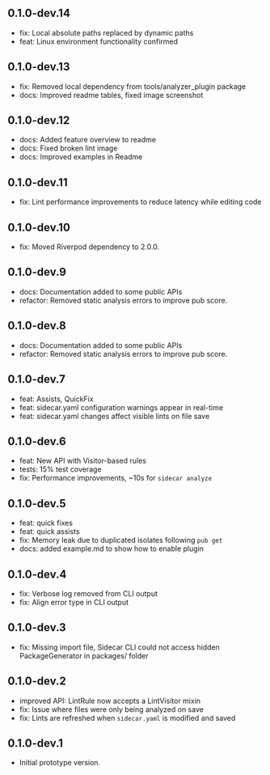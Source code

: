 ## 0.1.0-dev.14

- fix: Local absolute paths replaced by dynamic paths
- feat: Linux environment functionality confirmed

## 0.1.0-dev.13

- fix: Removed local dependency from tools/analyzer_plugin package
- docs: Improved readme tables, fixed image screenshot

## 0.1.0-dev.12

- docs: Added feature overview to readme
- docs: Fixed broken lint image
- docs: Improved examples in Readme

## 0.1.0-dev.11

- fix: Lint performance improvements to reduce latency while editing code


## 0.1.0-dev.10

- fix: Moved Riverpod dependency to 2.0.0.

## 0.1.0-dev.9

- docs: Documentation added to some public APIs
- refactor: Removed static analysis errors to improve pub score.

## 0.1.0-dev.8

- docs: Documentation added to some public APIs
- refactor: Removed static analysis errors to improve pub score.

## 0.1.0-dev.7
- feat: Assists, QuickFix
- feat: sidecar.yaml configuration warnings appear in real-time
- feat: sidecar.yaml changes affect visible lints on file save

## 0.1.0-dev.6
- feat: New API with Visitor-based rules
- tests: 15% test coverage
- fix: Performance improvements, ~10s for ```sidecar analyze```

## 0.1.0-dev.5

- feat: quick fixes
- feat: quick assists
- fix: Memory leak due to duplicated isolates following ```pub get```
- docs: added example.md to show how to enable plugin

## 0.1.0-dev.4

- fix: Verbose log removed from CLI output
- fix: Align error type in CLI output

## 0.1.0-dev.3

- fix: Missing import file, Sidecar CLI could not access hidden PackageGenerator in packages/ folder

## 0.1.0-dev.2

- improved API: LintRule now accepts a LintVisitor mixin
- fix: Issue where files were only being analyzed on save
- fix: Lints are refreshed when ```sidecar.yaml``` is modified and saved

## 0.1.0-dev.1

- Initial prototype version.
